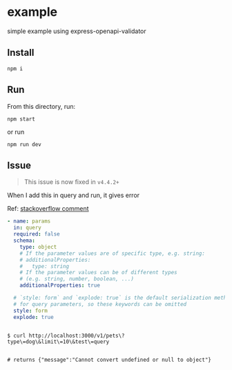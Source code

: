 # example

simple example using express-openapi-validator

## Install

```shell
npm i
```

## Run

From this directory, run:

```shell
npm start
```

or run

```shell
npm run dev
```

## Issue

> This issue is now fixed in `v4.4.2+`

When I add this in query and run, it gives error

Ref: [stackoverflow comment](https://stackoverflow.com/a/49587746/6892277)

```yaml
- name: params
  in: query
  required: false
  schema:
    type: object
    # If the parameter values are of specific type, e.g. string:
    # additionalProperties:
    #   type: string
    # If the parameter values can be of different types
    # (e.g. string, number, boolean, ...)
    additionalProperties: true

  # `style: form` and `explode: true` is the default serialization method
  # for query parameters, so these keywords can be omitted
  style: form
  explode: true
```

```shell

$ curl http://localhost:3000/v1/pets\?type\=dog\&limit\=10\&test\=query


# returns {"message":"Cannot convert undefined or null to object"}
```
